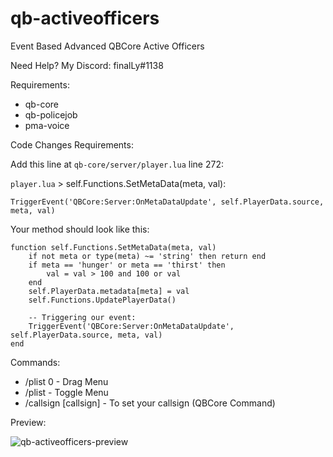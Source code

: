 # qb-activeofficers
Event Based Advanced QBCore Active Officers

Need Help? My Discord: finalLy#1138

Requirements:
- qb-core
- qb-policejob
- pma-voice

Code Changes Requirements:

Add this line at `qb-core/server/player.lua` line 272:

`player.lua` > self.Functions.SetMetaData(meta, val):

`TriggerEvent('QBCore:Server:OnMetaDataUpdate', self.PlayerData.source, meta, val)`

Your method should look like this:

```
function self.Functions.SetMetaData(meta, val)
    if not meta or type(meta) ~= 'string' then return end
    if meta == 'hunger' or meta == 'thirst' then
        val = val > 100 and 100 or val
    end
    self.PlayerData.metadata[meta] = val
    self.Functions.UpdatePlayerData()

    -- Triggering our event:
    TriggerEvent('QBCore:Server:OnMetaDataUpdate', self.PlayerData.source, meta, val)
end
```

Commands:
- /plist 0 - Drag Menu
- /plist - Toggle Menu
- /callsign [callsign] - To set your callsign (QBCore Command)

Preview:

![qb-activeofficers-preview](https://github.com/finalLy134/qb-activeofficers/assets/60448180/0a72f097-26ba-4559-acf5-3b0744fdb622)
